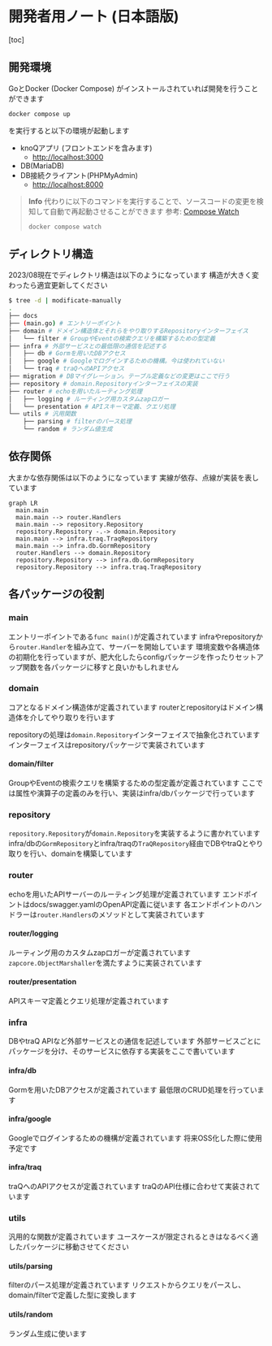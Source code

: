 # 開発者用ノート (日本語版)

[toc]

## 開発環境

GoとDocker (Docker Compose) がインストールされていれば開発を行うことができます

```bash
docker compose up
```

を実行すると以下の環境が起動します

- knoQアプリ (フロントエンドを含みます)
  - <http://localhost:3000>
- DB(MariaDB)
- DB接続クライアント(PHPMyAdmin)
  - <http://localhost:8000>

> **Info**
> 代わりに以下のコマンドを実行することで、ソースコードの変更を検知して自動で再起動させることができます
> 参考: [Compose Watch](https://docs.docker.com/compose/file-watch/)
>
> ```bash
> docker compose watch
> ```

## ディレクトリ構造

2023/08現在でディレクトリ構造は以下のようになっています
構造が大きく変わったら適宜更新してください

```bash
$ tree -d | modificate-manually
.
├── docs
├── (main.go) # エントリーポイント
├── domain # ドメイン構造体とそれらをやり取りするRepositoryインターフェイス
│   └── filter # GroupやEventの検索クエリを構築するための型定義
├── infra # 外部サービスとの最低限の通信を記述する
│   ├── db # Gormを用いたDBアクセス
│   ├── google # Googleでログインするための機構。今は使われていない
│   └── traq # traQへのAPIアクセス
├── migration # DBマイグレーション。テーブル定義などの変更はここで行う
├── repository # domain.Repositoryインターフェイスの実装
├── router # echoを用いたルーティング処理
│   ├── logging # ルーティング用カスタムzapロガー
│   └── presentation # APIスキーマ定義、クエリ処理
└── utils # 汎用関数
    ├── parsing # filterのパース処理
    └── random # ランダム値生成
```

## 依存関係

大まかな依存関係は以下のようになっています
実線が依存、点線が実装を表しています

```mermaid
graph LR
  main.main
  main.main --> router.Handlers
  main.main --> repository.Repository
  repository.Repository -.-> domain.Repository
  main.main --> infra.traq.TraqRepository
  main.main --> infra.db.GormRepository
  router.Handlers --> domain.Repository
  repository.Repository --> infra.db.GormRepository
  repository.Repository --> infra.traq.TraqRepository
```

## 各パッケージの役割

### main

エントリーポイントである`func main()`が定義されています
infraやrepositoryから`router.Handler`を組み立て、サーバーを開始しています
環境変数や各構造体の初期化を行っていますが、肥大化したらconfigパッケージを作ったりセットアップ関数を各パッケージに移すと良いかもしれません

### domain

コアとなるドメイン構造体が定義されています
routerとrepositoryはドメイン構造体を介してやり取りを行います

repositoryの処理は`domain.Repository`インターフェイスで抽象化されています
インターフェイスはrepositoryパッケージで実装されています

#### domain/filter

GroupやEventの検索クエリを構築するための型定義が定義されています
ここでは属性や演算子の定義のみを行い、実装はinfra/dbパッケージで行っています

### repository

`repository.Repository`が`domain.Repository`を実装するように書かれています
infra/dbの`GormRepository`とinfra/traqの`TraQRepository`経由でDBやtraQとやり取りを行い、domainを構築しています

### router

echoを用いたAPIサーバーのルーティング処理が定義されています
エンドポイントはdocs/swagger.yamlのOpenAPI定義に従います
各エンドポイントのハンドラーは`router.Handlers`のメソッドとして実装されています

#### router/logging

ルーティング用のカスタムzapロガーが定義されています
`zapcore.ObjectMarshaller`を満たすように実装されています

#### router/presentation

APIスキーマ定義とクエリ処理が定義されています

### infra

DBやtraQ APIなど外部サービスとの通信を記述しています
外部サービスごとにパッケージを分け、そのサービスに依存する実装をここで書いています

#### infra/db

Gormを用いたDBアクセスが定義されています
最低限のCRUD処理を行っています

#### infra/google

Googleでログインするための機構が定義されています
将来OSS化した際に使用予定です

#### infra/traq

traQへのAPIアクセスが定義されています
traQのAPI仕様に合わせて実装されています

### utils

汎用的な関数が定義されています
ユースケースが限定されるときはなるべく適したパッケージに移動させてください

#### utils/parsing

filterのパース処理が定義されています
リクエストからクエリをパースし、domain/filterで定義した型に変換します

#### utils/random

ランダム生成に使います
